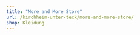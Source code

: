 ```yaml
---
title: "More and More Store"
url: /kirchheim-unter-teck/more-and-more-store/
shop: Kleidung
---
```

